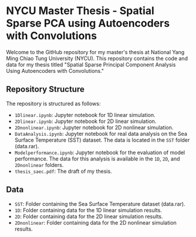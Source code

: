 # NYCU Master Thesis - Spatial Sparse PCA using Autoencoders with Convolutions

Welcome to the GitHub repository for my master's thesis at National Yang Ming Chiao Tung University (NYCU). This repository contains the code and data for my thesis titled "Spatial Sparse Principal Component Analysis Using Autoencoders with Convolutions."

## Repository Structure

The repository is structured as follows:

- `1Dlinear.ipynb`: Jupyter notebook for 1D linear simulation.
- `2Dlinear.ipynb`: Jupyter notebook for 2D linear simulation.
- `2Dnonlinear.ipynb`: Jupyter notebook for 2D nonlinear simulation.
- `DataAnalysis.ipynb`: Jupyter notebook for real data analysis on the Sea Surface Temperature (SST) dataset. The data is located in the `SST` folder (data.rar).
- `Modelperformance.ipynb`: Jupyter notebook for the evaluation of model performance. The data for this analysis is available in the `1D`, `2D`, and `2Dnonlinear` folders.
- `thesis_saec.pdf`: The draft of my thesis.

## Data

- `SST`: Folder containing the Sea Surface Temperature dataset (data.rar).
- `1D`: Folder containing data for the 1D linear simulation results.
- `2D`: Folder containing data for the 2D linear simulation results.
- `2Dnonlinear`: Folder containing data for the 2D nonlinear simulation results.
